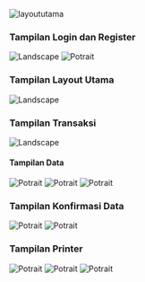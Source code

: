 ![layoututama](https://github.com/user-attachments/assets/a96e5c02-00c0-4750-9841-3613106b190c)<h3>Tampilan Login dan Register</h3>
<img src="https://github.com/KarinaSalsabilla/Laundry2/blob/master/login.jpeg?raw=true" alt="Landscape" widht="400">
<img src="https://github.com/KarinaSalsabilla/Laundry2/blob/master/daftar.jpeg?raw=true" alt="Potrait" widht="400">

<h3>Tampilan Layout Utama</h3>
<img src="https://github.com/KarinaSalsabilla/Laundry2/blob/master/layoututama.jpeg?raw=true" alt="Landscape" widht="400">

<h3>Tampilan Transaksi</h3>
<img src="https://github.com/KarinaSalsabilla/Laundry2/blob/master/transaksi.jpeg?raw=true" alt="Landscape" widht="400">
<h4>Tampilan Data</h4>
<img src="https://github.com/KarinaSalsabilla/Laundry2/blob/master/pilihdatapelanggan.jpeg?raw=true" alt="Potrait" widht="400">
<img src="https://github.com/KarinaSalsabilla/Laundry2/blob/master/pilihdatalayanan.jpeg?raw=true" alt="Potrait" widht="400">
<img src="https://github.com/KarinaSalsabilla/Laundry2/blob/master/pilihdatalayanantambahan.jpeg?raw=true" alt="Potrait" widht="400">

<h3>Tampilan Konfirmasi Data</h3>
<img src="https://github.com/KarinaSalsabilla/Laundry2/blob/master/konfirmasi.jpeg?raw=true" alt="Potrait" widht="400">
<img src="https://github.com/KarinaSalsabilla/Laundry2/blob/master/modalpembayaran.jpeg?raw=true" alt="Potrait" widht="400">

<h3>Tampilan Printer</h3>
<img src="https://github.com/KarinaSalsabilla/Laundry2/blob/master/printerkaaryns.jpeg?raw=true" alt="Potrait" widht="400">
<img src="https://github.com/KarinaSalsabilla/Laundry2/blob/master/kirimwaprinter.jpeg?raw=true" alt="Potrait" widht="400">
<img src="https://github.com/KarinaSalsabilla/Laundry2/blob/master/daftar.jpeg?raw=true" alt="Potrait" widht="400">

